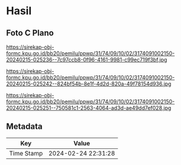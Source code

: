 # Hasil

## Foto C Plano

https://sirekap-obj-formc.kpu.go.id/bb20/pemilu/ppwp/31/74/09/10/02/3174091002150-20240215-025236--7c97ccb8-0f96-4161-9981-c99ec719f3bf.jpg

https://sirekap-obj-formc.kpu.go.id/bb20/pemilu/ppwp/31/74/09/10/02/3174091002150-20240215-025242--824bf54b-8e1f-4d2d-820a-49f78154d936.jpg

https://sirekap-obj-formc.kpu.go.id/bb20/pemilu/ppwp/31/74/09/10/02/3174091002150-20240215-025251--750581c1-2563-4064-ad3d-ae49dd7ef028.jpg


## Metadata

| Key        | Value               |
| ---------- | ------------------- |
| Time Stamp | 2024-02-24 22:31:28 |



